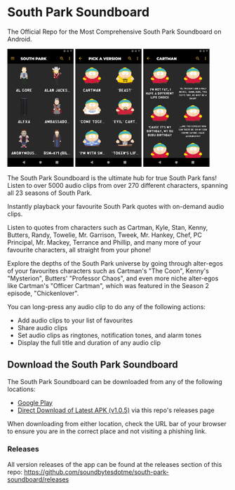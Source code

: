 # South Park Soundboard
The Official Repo for the Most Comprehensive South Park Soundboard on Android.

<img src="https://raw.githubusercontent.com/soundbytesdotme/south-park-soundboard/main/assets/screenshots/screenshot-(home).png" alt="Home Screenshot" width="30%"/> <img src="https://raw.githubusercontent.com/soundbytesdotme/south-park-soundboard/main/assets/screenshots/screenshot-(pickaversion).png" alt="Cartman's Alter-egos" width="30%"/> <img src="https://raw.githubusercontent.com/soundbytesdotme/south-park-soundboard/main/assets/screenshots/screenshot-(sounds-page).png" alt="Cartman's Sounds" width="30%"/>

The South Park Soundboard is the ultimate hub for true South Park fans!
Listen to over 5000 audio clips from over 270 different characters, spanning
all 23 seasons of South Park.

Instantly playback your favourite South Park quotes with on-demand audio clips.

Listen to quotes from characters such as Cartman, Kyle, Stan, Kenny, Butters, Randy, Towelie, Mr. Garrison, Tweek, Mr. Hankey, Chef, PC Principal, Mr. Mackey, Terrance and Phillip, and many more of your favourite characters, all straight from your phone!

Explore the depths of the South Park universe by going through alter-egos of your favourites characters such as Cartman's "The Coon", Kenny's "Mysterion", Butters' "Professor Chaos", and even more niche alter-egos like Cartman's "Officer Cartman", which was featured in the Season 2 episode, "Chickenlover".

You can long-press any audio clip to do any of the following actions:

-	Add audio clips to your list of favourites
-	Share audio clips
-	Set audio clips as ringtones, notification tones, and alarm tones
-	Display the full title and duration of any audio clip

## Download the South Park Soundboard

The South Park Soundboard can be downloaded from any of the following locations:

 - [Google Play](https://play.google.com/store/apps/details?id=me.soundbytes.southparksoundboard)
 - [Direct Download of Latest APK (v1.0.5)](https://github.com/soundbytesdotme/south-park-soundboard/releases/download/v1.0.5/south-park-soundboard-1.0.5.apk) via this repo's releases page

When downloading from either location, check the URL bar of your browser to ensure you are in the correct place and not visiting a phishing link.

### Releases

All version releases of the app can be found at the releases section of this repo: https://github.com/soundbytesdotme/south-park-soundboard/releases





